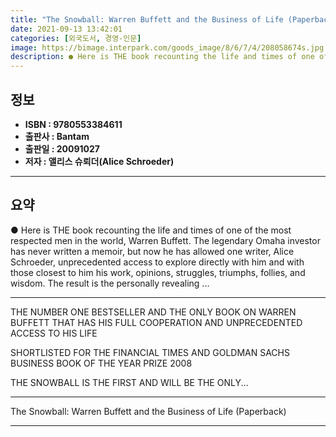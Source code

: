 ```yaml
---
title: "The Snowball: Warren Buffett and the Business of Life (Paperback)"
date: 2021-09-13 13:42:01
categories: [외국도서, 경영-인문]
image: https://bimage.interpark.com/goods_image/8/6/7/4/208058674s.jpg
description: ● Here is THE book recounting the life and times of one of the most respected men in the world, Warren Buffett. The legendary Omaha investor has never written
---
```


## **정보**

- **ISBN : 9780553384611**
- **출판사 : Bantam**
- **출판일 : 20091027**
- **저자 : 앨리스 슈뢰더(Alice Schroeder)**

------



## **요약**

●  Here is THE book recounting the life and times of one of the most respected men in the world, Warren Buffett. The legendary Omaha investor has never written a memoir, but now he has allowed one writer, Alice Schroeder, unprecedented access to explore directly with him and with those closest to him his work, opinions, struggles, triumphs, follies, and wisdom. The result is the personally revealing ...

------

THE NUMBER ONE BESTSELLER AND THE ONLY BOOK ON WARREN BUFFETT THAT HAS HIS FULL COOPERATION AND UNPRECEDENTED ACCESS TO HIS LIFE

SHORTLISTED FOR THE FINANCIAL TIMES AND GOLDMAN SACHS BUSINESS BOOK OF THE YEAR PRIZE 2008 

THE SNOWBALL IS THE FIRST AND WILL BE THE ONLY... 

------


The Snowball: Warren Buffett and the Business of Life (Paperback) 

------


